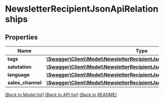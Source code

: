 # NewsletterRecipientJsonApiRelationships

## Properties
Name | Type | Description | Notes
------------ | ------------- | ------------- | -------------
**tags** | [**\Swagger\Client\Model\NewsletterRecipientJsonApiRelationshipsTags**](NewsletterRecipientJsonApiRelationshipsTags.md) |  | [optional] 
**salutation** | [**\Swagger\Client\Model\NewsletterRecipientJsonApiRelationshipsSalutation**](NewsletterRecipientJsonApiRelationshipsSalutation.md) |  | [optional] 
**language** | [**\Swagger\Client\Model\NewsletterRecipientJsonApiRelationshipsLanguage**](NewsletterRecipientJsonApiRelationshipsLanguage.md) |  | [optional] 
**sales_channel** | [**\Swagger\Client\Model\NewsletterRecipientJsonApiRelationshipsSalesChannel**](NewsletterRecipientJsonApiRelationshipsSalesChannel.md) |  | [optional] 

[[Back to Model list]](../../README.md#documentation-for-models) [[Back to API list]](../../README.md#documentation-for-api-endpoints) [[Back to README]](../../README.md)

